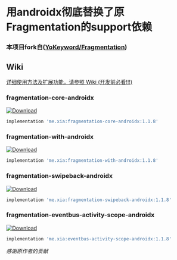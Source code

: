 # 用androidx彻底替换了原Fragmentation的support依赖
### 本项目fork自([YoKeyword/Fragmentation](https://github.com/YoKeyword/Fragmentation))

## Wiki

[详细使用方法及扩展功能，请参照 Wiki (开发前必看!!!)](https://github.com/tiamosu/fragmentation-androidx/wiki)

### fragmentation-core-androidx
[ ![Download](https://api.bintray.com/packages/weixia/maven/fragmentation-core-androidx/images/download.svg) ](https://bintray.com/weixia/maven/fragmentation-core-androidx/_latestVersion)
```groovy
implementation 'me.xia:fragmentation-core-androidx:1.1.8'
```

### fragmentation-with-androidx
[ ![Download](https://api.bintray.com/packages/weixia/maven/fragmentation-androidx/images/download.svg) ](https://bintray.com/weixia/maven/fragmentation-androidx/_latestVersion)
```groovy
implementation 'me.xia:fragmentation-with-androidx:1.1.8'
```

### fragmentation-swipeback-androidx
[ ![Download](https://api.bintray.com/packages/weixia/maven/fragmentation-swipeback-androidx/images/download.svg) ](https://bintray.com/weixia/maven/fragmentation-swipeback-androidx/_latestVersion)
```groovy
implementation 'me.xia:fragmentation-swipeback-androidx:1.1.8'
```

### fragmentation-eventbus-activity-scope-androidx
[ ![Download](https://api.bintray.com/packages/weixia/maven/fragmentation-eventbus-activity-scope-androidx/images/download.svg) ](https://bintray.com/weixia/maven/fragmentation-eventbus-activity-scope-androidx/_latestVersion)
```groovy
implementation 'me.xia:eventbus-activity-scope-androidx:1.1.8'
```

 *感谢原作者的贡献*